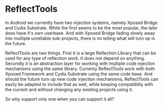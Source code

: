 # ReflectTools

In Android we currently have two injection systems, namely Xposed Bridge and Cydia Substrate. While the first seams to be the most popular, the later does have it's own userbase. And with Xposed Bridge fading slowly away into multiple unreliable sub-projects, there is no telling what will turn op in the future. 

ReflectTools are two things. First it is a large Reflection Library that can be used for any type of reflection work. It does not depend on anything. Secondly it is an abstraction layer for working with multiple code injection mechanisms using the same library. Currenty ReflectTools work with both Xposed Framework and Cydia Substrate using the same code base. And should the future turn up new code injection mechanisms, ReflectTools can easily be adapted to include that as well, while keeping compatiblity with the current and without changing any existing projects using it. 

So why support only one when you can support it all? 
